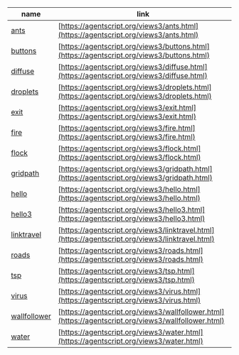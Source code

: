 name    | link
------- | ------
[ants](https://github.com/backspaces/agentscript/tree/master/views3/ants.html#L1) | [https://agentscript.org/views3/ants.html](https://agentscript.org/views3/ants.html)
[buttons](https://github.com/backspaces/agentscript/tree/master/views3/buttons.html#L1) | [https://agentscript.org/views3/buttons.html](https://agentscript.org/views3/buttons.html)
[diffuse](https://github.com/backspaces/agentscript/tree/master/views3/diffuse.html#L1) | [https://agentscript.org/views3/diffuse.html](https://agentscript.org/views3/diffuse.html)
[droplets](https://github.com/backspaces/agentscript/tree/master/views3/droplets.html#L1) | [https://agentscript.org/views3/droplets.html](https://agentscript.org/views3/droplets.html)
[exit](https://github.com/backspaces/agentscript/tree/master/views3/exit.html#L1) | [https://agentscript.org/views3/exit.html](https://agentscript.org/views3/exit.html)
[fire](https://github.com/backspaces/agentscript/tree/master/views3/fire.html#L1) | [https://agentscript.org/views3/fire.html](https://agentscript.org/views3/fire.html)
[flock](https://github.com/backspaces/agentscript/tree/master/views3/flock.html#L1) | [https://agentscript.org/views3/flock.html](https://agentscript.org/views3/flock.html)
[gridpath](https://github.com/backspaces/agentscript/tree/master/views3/gridpath.html#L1) | [https://agentscript.org/views3/gridpath.html](https://agentscript.org/views3/gridpath.html)
[hello](https://github.com/backspaces/agentscript/tree/master/views3/hello.html#L1) | [https://agentscript.org/views3/hello.html](https://agentscript.org/views3/hello.html)
[hello3](https://github.com/backspaces/agentscript/tree/master/views3/hello3.html#L1) | [https://agentscript.org/views3/hello3.html](https://agentscript.org/views3/hello3.html)
[linktravel](https://github.com/backspaces/agentscript/tree/master/views3/linktravel.html#L1) | [https://agentscript.org/views3/linktravel.html](https://agentscript.org/views3/linktravel.html)
[roads](https://github.com/backspaces/agentscript/tree/master/views3/roads.html#L1) | [https://agentscript.org/views3/roads.html](https://agentscript.org/views3/roads.html)
[tsp](https://github.com/backspaces/agentscript/tree/master/views3/tsp.html#L1) | [https://agentscript.org/views3/tsp.html](https://agentscript.org/views3/tsp.html)
[virus](https://github.com/backspaces/agentscript/tree/master/views3/virus.html#L1) | [https://agentscript.org/views3/virus.html](https://agentscript.org/views3/virus.html)
[wallfollower](https://github.com/backspaces/agentscript/tree/master/views3/wallfollower.html#L1) | [https://agentscript.org/views3/wallfollower.html](https://agentscript.org/views3/wallfollower.html)
[water](https://github.com/backspaces/agentscript/tree/master/views3/water.html#L1) | [https://agentscript.org/views3/water.html](https://agentscript.org/views3/water.html)
